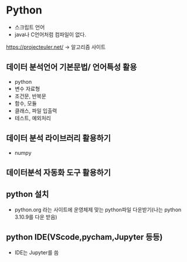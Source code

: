 # Python
- 스크립트 언어
- java나 C언어처럼 컴파일이 없다.

https://projecteuler.net/ -> 알고리즘 사이트

## 데이터 분석언어 기본문법/ 언어특성 활용
- python
- 변수 자료형
- 조건문, 반복문
- 함수, 모듈 
- 클래스, 파일 입출력
- 테스트, 예외처리
## 데이터 분석 라이브러리 활용하기
- numpy

## 데이터분석 자동화 도구 활용하기

## python 설치
- python.org 라는 사이트에 운영체제 맞는 python파일 다운받기(나는 python 3.10.9를 다운 받음)
## python IDE(VScode,pycham,Jupyter 등등)
- IDE는 Jupyter를 씀

